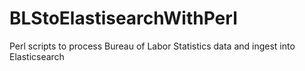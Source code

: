 # BLStoElastisearchWithPerl
Perl scripts to process Bureau of Labor Statistics data and ingest into Elasticsearch
